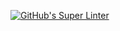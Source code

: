 [![GitHub's Super Linter](https://github.com/<ICS20-Edward-McNamara>/<Unit1-04-HTML-CSS>/workflows/GitHub's%20Super%20Linter/badge.svg)](https://github.com/<ICS20-Edward-McNamara>/<Unit1-04-HTML-CSS>/actions)
